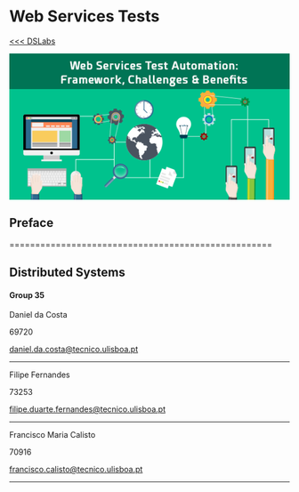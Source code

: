 # Web Services Tests

[<<< DSLabs](https://github.com/FMCalisto/DSLabs)

<img src="assets/image1.png" alt="Web Services" align="center" />

## Preface


===================================================

Distributed Systems
-------------------

#### Group 35

Daniel da Costa

69720

daniel.da.costa@tecnico.ulisboa.pt

-------------------

Filipe Fernandes

73253

filipe.duarte.fernandes@tecnico.ulisboa.pt

-------------------

Francisco Maria Calisto

70916

francisco.calisto@tecnico.ulisboa.pt

-------------------
